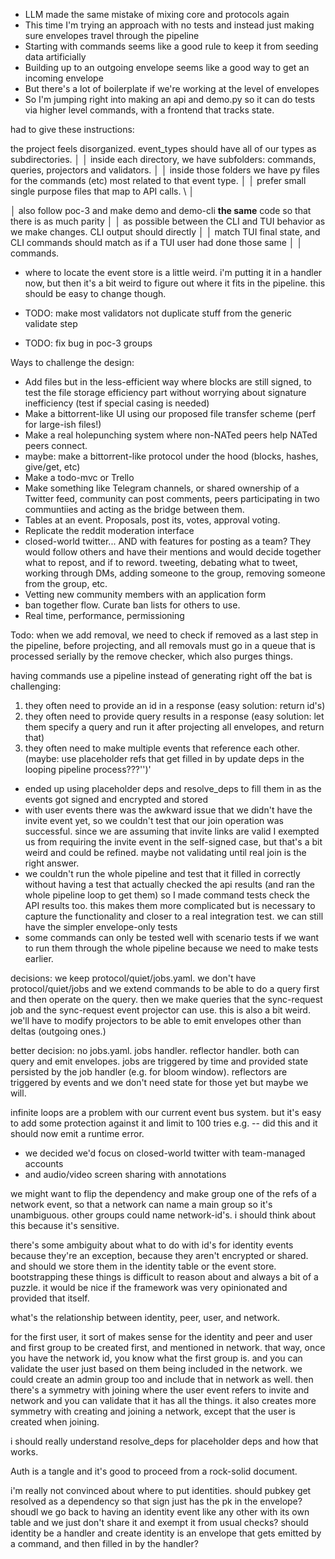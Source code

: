 - LLM made the same mistake of mixing core and protocols again
- This time I'm trying an approach with no tests and instead just making sure envelopes travel through the pipeline
- Starting with commands seems like a good rule to keep it from seeding data artificially
- Building up to an outgoing envelope seems like a good way to get an incoming envelope
- But there's a lot of boilerplate if we're working at the level of envelopes
- So I'm jumping right into making an api and demo.py so it can do tests via higher level commands, with a frontend that tracks state.

had to give these instructions:

the project feels disorganized. event_types should have all of our types as subdirectories.     │
│   inside each directory, we have subfolders: commands, queries, projectors and validators.        │
│   inside those folders we have py files for the commands (etc) most related to that event type.   │
│   prefer small single purpose files that map to API calls. \                                      │

│   also follow poc-3 and make demo and demo-cli **the same** code so that there is as much parity  │
│   as possible between the CLI and TUI behavior as we make changes. CLI output should directly     │
│   match TUI final state, and CLI commands should match as if a TUI user had done those same       │
│   commands.  

- where to locate the event store is a little weird. i'm putting it in a handler now, but then it's a bit weird to figure out where it fits in the pipeline. this should be easy to change though. 

- TODO: make most validators not duplicate stuff from the generic validate step
- TODO: fix bug in poc-3 groups

Ways to challenge the design:

- Add files but in the less-efficient way where blocks are still signed, to test the file storage efficiency part without worrying about signature inefficiency (test if special casing is needed)
- Make a bittorrent-like UI using our proposed file transfer scheme (perf for large-ish files!)
- Make a real holepunching system where non-NATed peers help NATed peers connect.
- maybe: make a bittorrent-like protocol under the hood (blocks, hashes, give/get, etc) 
- Make a todo-mvc or Trello
- Make something like Telegram channels, or shared ownership of a Twitter feed, community can post comments, peers participating in two communtiies and acting as the bridge between them.
- Tables at an event. Proposals, post its, votes, approval voting. 
- Replicate the reddit moderation interface
- closed-world twitter...  AND with features for posting as a team? They would follow others and have their mentions and would decide together what to repost, and if to reword. tweeting, debating what to tweet, working through DMs, adding someone to the group, removing someone from the group, etc. 
- Vetting new community members with an application form 
- ban together flow. Curate ban lists for others to use. 
- Real time, performance, permissioning

Todo: when we add removal, we need to check if removed as a last step in the pipeline, before projecting, and all removals must go in a queue that is processed serially by the remove checker, which also purges things. 

having commands use a pipeline instead of generating right off the bat is challenging:
1. they often need to provide an id in a response (easy solution: return id's)
2. they often need to provide query results in a response (easy solution: let them specify a query and run it after projecting all envelopes, and return that)
3. they often need to make multiple events that reference each other. (maybe: use placeholder refs that get filled in by update deps in the looping pipeline process???'')'

- ended up using placeholder deps and resolve_deps to fill them in as the events got signed and encrypted and stored
- with user events there was the awkward issue that we didn't have the invite event yet, so we couldn't test that our join operation was successful. since we are assuming that invite links are valid I exempted us from requiring the invite event in the self-signed case, but that's a bit weird and could be refined. maybe not validating until real join is the right answer.
- we couldn't run the whole pipeline and test that it filled in correctly without having a test that actually checked the api results (and ran the whole pipeline loop to get them) so I made command tests check the API results too. this makes them more complicated but is necessary to capture the functionality and closer to a real integration test. we can still have the simpler envelope-only tests
- some commands can only be tested well with scenario tests if we want to run them through the whole pipeline because we need to make tests earlier. 

decisions: we keep protocol/quiet/jobs.yaml. we don't have protocol/quiet/jobs and we extend commands to be able to do a query first and then operate on the query. then we make queries that the sync-request job and the sync-request event projector can use. this is also a bit weird. we'll have to modify projectors to be able to emit envelopes other than deltas (outgoing ones.)  

better decision: no jobs.yaml. jobs handler. reflector handler. both can query and emit envelopes. jobs are triggered by time and provided state persisted by the job handler (e.g. for bloom window). reflectors are triggered by events and we don't need state for those yet but maybe we will.  

infinite loops are a problem with our current event bus system.
but it's easy to add some protection against it and limit to 100 tries e.g. -- did this and it should now emit a runtime error.

- we decided we'd focus on closed-world twitter with team-managed accounts
- and audio/video screen sharing with annotations

we might want to flip the dependency and make group one of the refs of a network event, so that a network can name a main group so it's unambiguous. other groups could name network-id's. i should think about this because it's sensitive. 

there's some ambiguity about what to do with id's for identity events because they're an exception, because they aren't encrypted or shared. and should we store them in the identity table or the event store. 
bootstrapping these things is difficult to reason about and always a bit of a puzzle. it would be nice if the framework was very opinionated and provided that itself.

what's the relationship between identity, peer, user, and network.

for the first user, it sort of makes sense for the identity and peer and user and first group to be created first, and mentioned in network. that way, once you have the network id, you know what the first group is. and you can validate the user just based on them being included in the network. we could create an admin group too and include that in network as well. then there's a symmetry with joining where the user event refers to invite and network and you can validate that it has all the things. it also creates more symmetry with creating and joining a network, except that the user is created when joining. 

i should really understand resolve_deps for placeholder deps and how that works.

Auth is a tangle and it's good to proceed from a rock-solid document. 

i'm really not convinced about where to put identities. 
should pubkey get resolved as a dependency so that sign just has the pk in the envelope?
shoudl we go back to having an identity event like any other with its own table and we just don't share it and exempt it from usual checks?
should identity be a handler and create identity is an envelope that gets emitted by a command, and then filled in by the handler?
